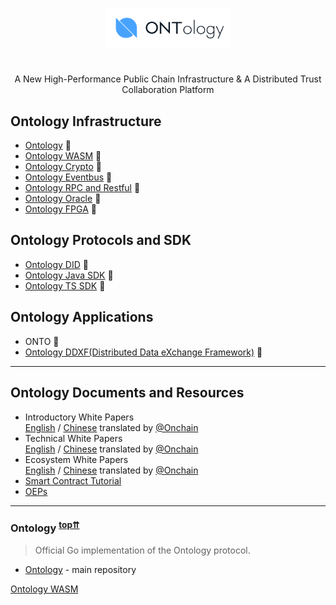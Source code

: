 <p align="center">
  <img
    src="https://github.com/ontio/documentation/blob/master/zh-CN/Ontology.png"
    width="200px"
  >
</p>
<h1 align="center"></h1>
<p align="center">
  A New High-Performance Public Chain Infrastructure & A Distributed Trust Collaboration Platform
</p>


## Ontology Infrastructure

- [Ontology](#Ontology) :hatching_chick:
- [Ontology WASM](https://github.com/ontio/ontology-wasm) :hatching_chick:
- [Ontology Crypto](https://github.com/ontio/ontology-crypto) :hatching_chick:
- [Ontology Eventbus](https://github.com/ontio/ontology-eventbus) :hatching_chick:
- [Ontology RPC and Restful](https://github.com/ontio/documentation/tree/master/ontology-API) :hatching_chick:
- [Ontology Oracle](https://github.com/ontio/ontology-oracle-py) :hatching_chick:
- [Ontology FPGA](https://github.com/ontio/ontology-fpga) :egg:

## Ontology Protocols and SDK

- [Ontology DID](https://github.com/ontio/ontology-DID) :hatching_chick:
- [Ontology Java SDK](https://github.com/ontio/ontology-java-sdk) :hatched_chick:
- [Ontology TS SDK](https://github.com/ontio/ontology-ts-sdk) :hatched_chick:

## Ontology Applications
- ONTO :hatching_chick:
- [Ontology DDXF(Distributed Data eXchange Framework)](https://github.com/ontio/ontology-ddxf) :hatching_chick:

---

## Ontology Documents and Resources

- Introductory White Papers<br/>[English](https://ont.io/wp/Ontology-Introductory-White-Paper-EN.pdf) / [Chinese](https://ont.io/wp/Ontology-Introductory-White-Paper-ZH.pdf)  translated by  [@Onchain](http://www.onchain.com)
- Technical White Papers<br/>[English](https://github.com/ontio/Documentation/blob/master/Ontology-technology-white-paper-EN.pdf) / [Chinese](https://ont.io/wp/Ontology-technology-white-paper-ZH.pdf)  translated by  [@Onchain](http://www.onchain.com)
- Ecosystem White Papers<br/>[English](https://ont.io/wp/Ontology-Ecosystem-White-Paper-EN.pdf) / [Chinese](https://ont.io/wp/Ontology-Ecosystem-White-Paper-ZH.pdf)  translated by  [@Onchain](http://www.onchain.com)
- [Smart Contract Tutorial](https://github.com/ontio/documentation/tree/master/smart-contract-tutorial)
- [OEPs](https://github.com/ontio/OEPs)

---

### <a name="Ontology"></a>Ontology <sup>[top⇈](#contents)</sup>
> Official Go implementation of the Ontology protocol.
- [Ontology](https://github.com/ontio/ontology) - main repository

[Ontology WASM](https://github.com/ontio/ontology-wasm)
